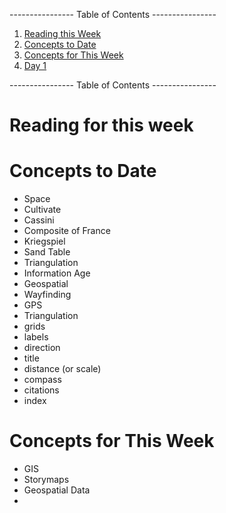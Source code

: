 ---------------- Table of Contents ---------------- 

1. [Reading this Week](#reading)
2. [Concepts to Date](#todate)
3. [Concepts for This Week](#thisweek)
4. [Day 1](#day1)

---------------- Table of Contents ---------------- 
# <a id="reading"></a>Reading for this week

# <a id="midterm"></a>Concepts to Date
* Space
* Cultivate
* Cassini
* Composite of France
* Kriegspiel
* Sand Table
* Triangulation
* Information Age
* Geospatial
* Wayfinding
* GPS
* Triangulation
* grids 
* labels 
* direction 
* title 
* distance (or scale)
* compass 
* citations
* index

# <a id = "today"></a>Concepts for This Week 
* GIS
* Storymaps
* Geospatial Data
* 